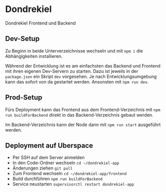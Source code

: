 # Dondrekiel

Dondrekiel Frontend und Backend

## Dev-Setup

Zu Beginn in beide Unterverzeichnisse wechseln und mit `npm i` die Abhängigkeiten installieren.

Während der Entwicklung ist es am einfachsten das Backend und Frontend mit ihren eigenen Dev-Servern zu starten.
Dazu ist jeweils in der `package.json` ein Skript `dev` vorgesehen.
Je nach Entwicklungsumgebung kann das sofort von da gestartet werden.
Ansonsten mit `npm run dev`.

## Prod-Setup

Fürs Deployment kann das Frontend aus dem Frontend-Verzeichnis mit `npm run buildForBackend` direkt in das
Backend-Verzeichnis gebaut werden.

Im Backend-Verzeichnis kann der Node dann mit `npm run start` ausgeführt werden.

## Deployment auf Uberspace

- Per SSH auf dem Server anmelden
- In den Code-Ordner wechseln `cd ~/dondrekiel-app`
- Änderungen ziehen `git pull`
- Zum Frontend wechseln `cd ~/dondrekiel-app/frontend`
- Build durchführen `npm run buildForBackend`
- Service neustarten `supervisorctl restart dondrekiel-app`